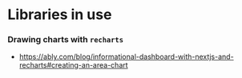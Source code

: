 # Libraries in use

### Drawing charts with `recharts`

-   https://ably.com/blog/informational-dashboard-with-nextjs-and-recharts#creating-an-area-chart
